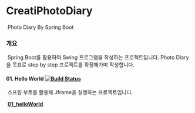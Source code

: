 # CreatiPhotoDiary
​	Photo Diary By Spring Boot

### 개요

​	Spring Boot를 활용하여 Swing 프로그램을 작성하는 프로젝트입니다. Photo Diary을 목표로 step by step 프로젝트를 확장해가며 작성합니다.



#### 01. Hello World [![Build Status](https://travis-ci.org/CreatiCoding/CreatiPhotoDiary.svg?branch=master)](https://travis-ci.org/CreatiCoding/CreatiPhotoDiary)

​	스프링 부트를 활용해 Jframe을 실행하는 프로젝트입니다.

​	**[01_helloWorld](https://github.com/CreatiCoding/CreatiPhotoDiary/wiki/01_helloWorld)**

